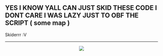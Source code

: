 ## YES I KNOW YALL CAN JUST SKID THESE CODE I DONT CARE I WAS LAZY JUST TO OBF THE SCRIPT ( some map )
Skiderrr :V

<hr>
<p align="center">
  <a href="https://star-history.com/#4levy/Elystra.wtf&Tips-Discord/Cwelium&Date&theme=light">
    <img src="https://api.star-history.com/svg?repos=4levy/Elystra.wtf&type=Date&theme=light"">
  </a>
</p>
